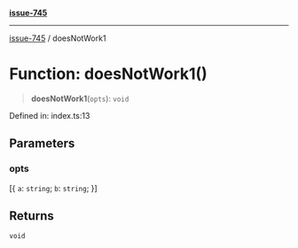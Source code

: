 [**issue-745**](../README.md)

***

[issue-745](../README.md) / doesNotWork1

# Function: doesNotWork1()

> **doesNotWork1**(`opts`): `void`

Defined in: index.ts:13

## Parameters

### opts

\[\{ `a`: `string`; `b`: `string`; \}\]

## Returns

`void`
